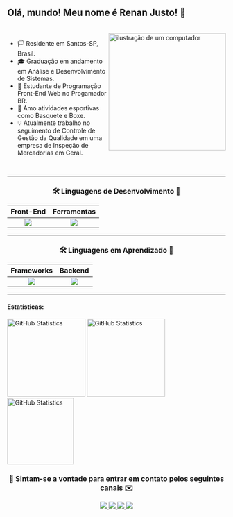 ## Olá, mundo! Meu nome é <strong>Renan Justo</strong>! 👋

<br>

<img src="https://raw.githubusercontent.com/MicaelliMedeiros/micaellimedeiros/master/image/computer-illustration.png" alt="ilustração de um computador" min-width="400px" max-width="270px" width="270px" align="right">

<div align="left">
  <ul>
    <li>🏳️ Residente em Santos-SP, Brasil.</li>
    <li>🎓 Graduação em andamento em Análise e Desenvolvimento de Sistemas.</li>
    <li>🧠 Estudante de Programação Front-End Web no Progamador BR.</li>
    <li>🏀 Amo atividades esportivas como Basquete e Boxe.</li>
    <li>💡 Atualmente trabalho no seguimento de Controle de Gestão da Qualidade em uma empresa de Inspeção de Mercadorias em Geral.</li>
  </ul>
</div>
  
<br>
<hr />

<div align="center">
    <h3 align="center">🛠️ Linguagens de Desenvolvimento 📖</h3>
    
|    Front-End   |    Ferramentas   |
|      :---:     |       :---:      |
| <img src="https://skillicons.dev/icons?i=html,css,javascript,scss" /> | <img src="https://skillicons.dev/icons?i=vscode,github" /> |
</div>

<hr />

<div align="center">
    <h3 align="center">🛠️ Linguagens em Aprendizado 📖</h3>
    
|    Frameworks  |   Backend   |
|     :---:      |    :---:    |
| <img src="https://skillicons.dev/icons?i=bootstrap,jquery" /> | <img src="https://skillicons.dev/icons?i=firebase" /> |
</div>

<hr />

#### Estatísticas:
[<img height="180px" alt="GitHub Statistics" src="https://github-readme-stats.vercel.app/api/top-langs/?username=renanjusto99&layout=compact&langs_count=7&theme=radical"/>](https://github.com/)
[<img height="180px" alt="GitHub Statistics" src="https://github-readme-stats.vercel.app/api/?username=renanjusto99&show_icons=true&include_all_commits=true&theme=radical"/>](https://github.com/)
[<img height="153px" alt="GitHub Statistics" src="http://github-readme-streak-stats.herokuapp.com/?user=renanjusto99&amp;theme=radical"/>](https://github.com/)


<!-- PROJECTS 
<h3 align="center">🚀 Projects</h3>
<p align="center">
  <a target="_blank" href="https://llama.la/" style="text-decoration: none;">
    <img src="https://llama.la/wp-content/themes/llama/assets/img/logos-icones/logo.png" width="100" alt="Llama" />
  </a>
  &nbsp;&nbsp;&nbsp;&nbsp;
  
  <a target="_blank" href="https://orthox.com.br/" style="text-decoration: none;">
    <img src="https://orthox.com.br/wp-content/themes/ortho-x/assets/img/logo.png" width="100" alt="Orthox" />
  </a>
  &nbsp;&nbsp;&nbsp;&nbsp;
  
  
  <a target="_blank" href="https://www.meuapenolitoral.com.br/" style="text-decoration: none;">
    <img src="https://www.credlarconstrutora.com.br/wp-content/uploads/2023/04/Credlar-Horizontal-e1682632221446.png" width="100" alt="Credlar Construtora" />
  </a>
  &nbsp;&nbsp;&nbsp;&nbsp;
  
  <a target="_blank" href="https://www.wesmilesorocaba.com.br/" style="text-decoration: none;">
    <img src="https://www.wesmilesorocaba.com.br/wp-content/themes/we-smile/assets/img/logo.png" width="100" alt="Wes Miles" />
  </a>
  &nbsp;&nbsp;&nbsp;&nbsp;
  
  <a target="_blank" href="https://alpidistribuidora.com.br/" style="text-decoration: none;">
    <img src="https://alpidistribuidora.com.br/wp-content/themes/alpi-distribuidora/assets/img/logo-alpi.png" width="100" alt="Alpi Distribuidora" />
  </a>
</p>

<hr />
-->

<!-- CONTATO -->
<h3  align="center">📱 Sintam-se a vontade para entrar em contato pelos seguintes canais ✉️</h3>
<p align="center">
      <a href="https://www.linkedin.com/in/renan-justo-995747168/" target="_blank">
      <img src="https://img.shields.io/badge/-LinkedIn-%230077B5?style=for-the-badge&logo=linkedin&logoColor=white" target="_blank">
    </a> 
  <a href="https://www.instagram.com/rjusto013/" target="_blank">
    <img src="https://img.shields.io/badge/-Instagram-%23E4405F?style=for-the-badge&logo=instagram&logoColor=white" target="_blank">
  </a>
    <a href = "mailto:renanjusto@hotmail.com">
      <img src="https://img.shields.io/badge/-Outlook-%23007ACC?style=for-the-badge&logo=microsoft-outlook&logoColor=white" target="_blank">
    </a>
 <a href="" target="_blank">
   <img src="https://img.shields.io/badge/Discord-7289DA?style=for-the-badge&logo=discord&logoColor=white" target="_blank">
 </a>
</p>

